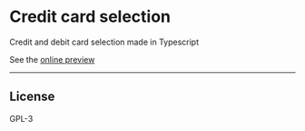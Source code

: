 # Credit card selection

Credit and debit card selection made in Typescript

See the [online preview](https://thisago.github.io/creditCardSelection/src/)

---

## License
GPL-3
